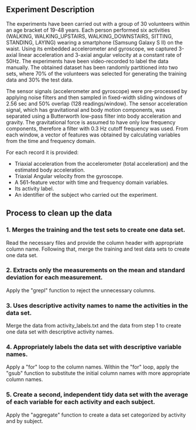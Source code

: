 ## Experiment Description

The experiments have been carried out with a group of 30 volunteers within an age bracket of 19-48 years. Each person performed six activities (WALKING, WALKING_UPSTAIRS, WALKING_DOWNSTAIRS, SITTING, STANDING, LAYING) wearing a smartphone (Samsung Galaxy S II) on the waist. Using its embedded accelerometer and gyroscope, we captured 3-axial linear acceleration and 3-axial angular velocity at a constant rate of 50Hz. The experiments have been video-recorded to label the data manually. The obtained dataset has been randomly partitioned into two sets, where 70% of the volunteers was selected for generating the training data and 30% the test data.

The sensor signals (accelerometer and gyroscope) were pre-processed by applying noise filters and then sampled in fixed-width sliding windows of 2.56 sec and 50% overlap (128 readings/window). The sensor acceleration signal, which has gravitational and body motion components, was separated using a Butterworth low-pass filter into body acceleration and gravity. The gravitational force is assumed to have only low frequency components, therefore a filter with 0.3 Hz cutoff frequency was used. From each window, a vector of features was obtained by calculating variables from the time and frequency domain.

For each record it is provided:

- Triaxial acceleration from the accelerometer (total acceleration) and the estimated body acceleration.
- Triaxial Angular velocity from the gyroscope.
- A 561-feature vector with time and frequency domain variables.
- Its activity label.
- An identifier of the subject who carried out the experiment.

## Process to clean up the data

### 1. Merges the training and the test sets to create one data set.

Read the necessary files and provide the column header with appropriate column name. Following that, merge the training and test data sets to create one data set.

### 2. Extracts only the measurements on the mean and standard deviation for each measurement.

Apply the "grepl" function to reject the unnecessary columns.

### 3. Uses descriptive activity names to name the activities in the data set.

Merge the data from activity_labels.txt and the data from step 1 to create one data set with descriptive activity names.

### 4. Appropriately labels the data set with descriptive variable names.

Apply a "for" loop to the column names. Within the "for" loop, apply the "gsub" function to substitute the initial column names with more appropriate column names.

### 5. Create a second, independent tidy data set with the average of each variable for each activity and each subject.

Apply the "aggregate" function to create a data set categorized by activity and by subject.